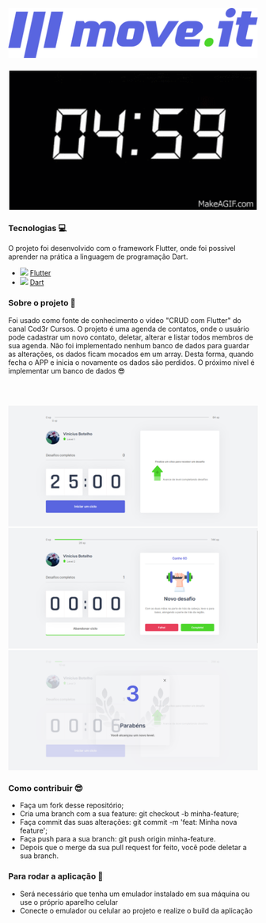 
<p align="center"> 
  <img src="https://github.com/viniciusBotelho625/Moviet/blob/main/public/logo-full.svg" width="800">
</p>

<h3 align="center"></h3>
<p align="center"> 
  <img src="https://github.com/viniciusBotelho625/Moviet/blob/main/TXPa.gif" width="500">
</p>

<h3>Tecnologias 💻</h3>
<p>O projeto foi desenvolvido com o framework Flutter, onde foi possivel aprender na prática a linguagem de programação Dart.</p>
<ul>
  <li>
    <img src="https://user-images.githubusercontent.com/322107/88122097-1113c100-cb9e-11ea-90bb-b72d84ef84a6.png" width="30">
    <a href="https://flutter.dev/">Flutter</a>
  </li>
  <li>
    <img src="https://user-images.githubusercontent.com/26507463/53453892-49908900-3a04-11e9-9dce-77ed3d694326.png" width="30">
    <a href="https://dart.dev/brand">Dart</a>
  </li>
</ul>
<h3>Sobre o projeto 🚀</h3>
<p>Foi usado como fonte de conhecimento o vídeo "CRUD com Flutter" do canal Cod3r Cursos. O projeto é uma agenda de contatos, onde o usuário pode cadastrar um novo contato, deletar, alterar e listar todos membros de sua agenda. Não foi implementado nenhum banco de dados para guardar as alterações, os dados ficam mocados em um array. Desta forma, quando fecha o APP e inicia o novamente os dados são perdidos. O próximo nivel é implementar um banco de dados 😎</p>
<br></br>
<p align="center"> 
  <img src="https://github.com/viniciusBotelho625/Moviet/blob/main/home.png">
  <img src="https://github.com/viniciusBotelho625/Moviet/blob/main/desafio.png">
  <img src="https://github.com/viniciusBotelho625/Moviet/blob/main/level.png">
</p>
<h3>Como contribuir 😎</h3>
<ul>
  <li>Faça um fork desse repositório;</li>
  <li>Cria uma branch com a sua feature: git checkout -b minha-feature;</li> 
  <li>Faça commit das suas alterações: git commit -m 'feat: Minha nova feature';</li>
  <li>Faça push para a sua branch: git push origin minha-feature.</li>
  <li>Depois que o merge da sua pull request for feito, você pode deletar a sua branch.</li>
</ul>
<h3>Para rodar a aplicação 🔄</h3>
<ul>
  <li>Será necessário que tenha um emulador instalado em sua máquina ou use o próprio aparelho celular</li>
  <li>Conecte o emulador ou celular ao projeto e realize o build da aplicação</li>
</ul>











